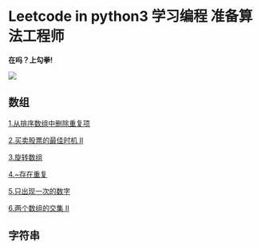 # Leetcode in python3   学习编程 准备算法工程师

__在吗？上勾拳!__
                                                      
![](https://github.com/GittersYang/LeetCode/blob/master/a13408bf9eefbf58a688c35201a39b90.jpeg)

## 数组

[1.从排序数组中删除重复项](https://github.com/GittersYang/LEETCODE-/blob/master/%E5%88%9D%E7%BA%A7%E7%AE%97%E6%B3%95/%E6%95%B0%E7%BB%84/%E4%BB%8E%E6%8E%92%E5%BA%8F%E6%95%B0%E7%BB%84%E4%B8%AD%E5%88%A0%E9%99%A4%E9%87%8D%E5%A4%8D%E9%A1%B9)

[2.买卖股票的最佳时机 II](https://github.com/GittersYang/LEETCODE-/blob/master/%E5%88%9D%E7%BA%A7%E7%AE%97%E6%B3%95/%E6%95%B0%E7%BB%84/%E4%B9%B0%E5%8D%96%E8%82%A1%E7%A5%A8%E7%9A%84%E6%9C%80%E4%BD%B3%E6%97%B6%E6%9C%BA%20II.py)

[3.旋转数组](https://github.com/GittersYang/LEETCODE-/new/master/%E5%88%9D%E7%BA%A7%E7%AE%97%E6%B3%95/%E6%95%B0%E7%BB%84)

[4.~存在重复](https://github.com/GittersYang/LeetCode/blob/master/%E5%88%9D%E7%BA%A7%E7%AE%97%E6%B3%95/%E6%95%B0%E7%BB%84/~%E5%AD%98%E5%9C%A8%E9%87%8D%E5%A4%8D.py)

[5.只出现一次的数字](https://github.com/GittersYang/LeetCode/new/master/%E5%88%9D%E7%BA%A7%E7%AE%97%E6%B3%95/%E6%95%B0%E7%BB%84)

[6.两个数组的交集 II](https://github.com/GittersYang/LeetCode/blob/master/%E5%88%9D%E7%BA%A7%E7%AE%97%E6%B3%95/%E6%95%B0%E7%BB%84/%E4%B8%A4%E4%B8%AA%E6%95%B0%E7%BB%84%E7%9A%84%E4%BA%A4%E9%9B%86%20II.py)











## 字符串

